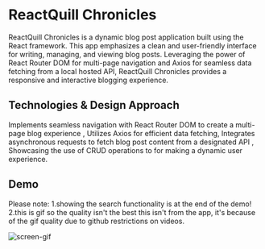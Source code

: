 # ReactQuill Chronicles

ReactQuill Chronicles is a dynamic blog post application built using the React framework. This app emphasizes a clean and user-friendly interface for writing, managing, and viewing blog posts. Leveraging the power of React Router DOM for multi-page navigation and Axios for seamless data fetching from a local hosted API, ReactQuill Chronicles provides a responsive and interactive blogging experience.

## Technologies & Design Approach

Implements seamless navigation with React Router DOM to create a multi-page blog experience
, Utilizes Axios for efficient data fetching, Integrates asynchronous requests to fetch blog post content from a designated API
, Showcasing the use of CRUD operations to for making a dynamic user experience.


## Demo

Please note: 
1.showing the search functionality is at the end of the demo!
2.this is gif so the quality isn't the best this isn't from the app, it's because of the gif quality due to github restrictions on videos.

![screen-gif](./images/demo.gif)

